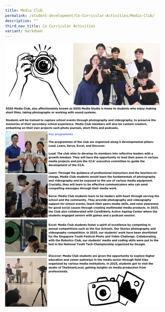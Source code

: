```yaml
---
title: Media Club
permalink: /student-development/Co-Curricular-Activities/Media-Club/
description: ""
third_nav_title: Co Curricular Activities
variant: markdown
---
```

![](/images/ccamedia2024__1_.png)
![](/images/ccamedia2024__2_.png)
![](/images/ccamedia2024__3_.png)

